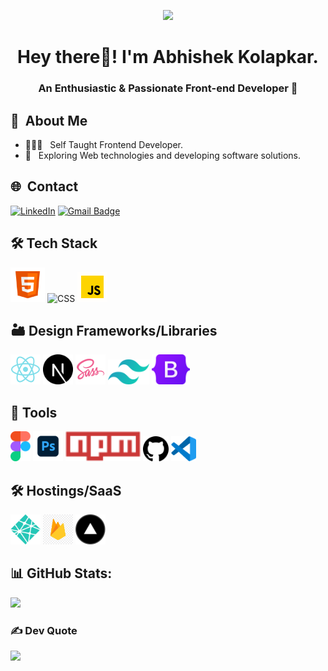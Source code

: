 <p align="center">
  <img src="https://github.com/thompsonemerson/thompsonemerson/raw/master/cover-thompson.png" height="200"/>
</p>

<h1 align="center"> Hey there👋! I'm Abhishek Kolapkar.</h1>
<h3 align="center"> An Enthusiastic & Passionate Front-end Developer 🚀 </h3>

## 💫 &nbsp;About Me 

* 👨🏻‍💻 &nbsp; Self Taught Frontend Developer.
* 🤯 &nbsp; Exploring Web technologies and developing software solutions.


## 🌐 &nbsp;Contact

[![LinkedIn](https://img.shields.io/badge/-Linkedin-blue?style=flat-square&logo=linkedin&logoColor=white&link=https://www.linkedin.com/in/abhishek-kolapkar/)](https://www.linkedin.com/in/abhishek-kolapkar/)
[![Gmail Badge](https://img.shields.io/badge/-Gmail-c14438?style=flat-square&logo=Gmail&logoColor=white&link=mailto:abhisheknkolapkar@gmail.com)](mailto:abhisheknkolapkar@gmail.com)


## 🛠 Tech Stack
<div>
    <img alt="HTML" title="HTML" height="55" width="auto" src="./assets/html.png">
    <img alt="CSS" title="CSS" height="55" width="auto" src="https://img.icons8.com/color/344/css3.png">
    <img alt="JavaScript" title="JavaScript" height="48" width="auto" src="./assets/javascript.gif">
</div>

## 🏜 Design Frameworks/Libraries
<div>
    <img alt="React" title="React" height="48" width="auto" src="./assets/React.png">
    <img alt="Next" title="Next" height="48" width="auto" src="./assets/next.png">
    <img alt="SASS" title="SASS" height="48" width="auto" src="./assets/Sass.png">
    <img alt="Tailwind CSS" title="Tailwind CSS" height="40" width="auto" src="./assets/tailwind.png">
    <img alt="Bootstrap" title="Bootstrap" height="48" width="auto" src="./assets/Bootstrap.png">
</div>


## 🔱 Tools
<div>
    <img alt="Figma" title="Figma" height="48" width="auto" src="./assets/figma.png">
    <img alt="Photoshop" title="Photoshop" height="48" width="auto" src="./assets/photoshop.png">
    <img alt="NPM" title="NPM" height="48" width="auto" src="./assets/npm.png">
    <img alt="GitHub" title="GitHub" height="40" width="auto" src="./assets/github.png">
    <img alt="VsCode" title="VsCode" height="40" width="auto" src="./assets/vscode.png">
</div>


## 🛠 Hostings/SaaS
<div>
    <img alt="Netlify" title="Netlify" height="48" width="auto" src="./assets/netlify.png">
    <img alt="Firebase" title="Firebase" height="48" width="auto" src="./assets/firebase.png">
    <img alt="Vercel" title="Vercel" height="48" width="auto" src="./assets/vercel.png">
</div>


## 📊 GitHub Stats:
![](https://github-readme-stats.vercel.app/api/top-langs/?username=Abhishek-Kolpkar&theme=radical&hide_border=true&include_all_commits=true&count_private=true&layout=compact)


### ✍️ Dev Quote
![](https://quotes-github-readme.vercel.app/api?type=horizontal&theme=radical)